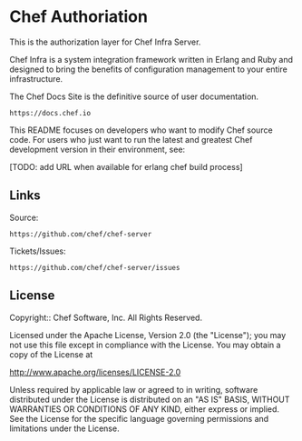 # Chef Authoriation

This is the authorization layer for Chef Infra Server.

Chef Infra is a system integration framework written in Erlang and Ruby and designed to bring the benefits of configuration management to your entire infrastructure.

The Chef Docs Site is the definitive source of user documentation.

    https://docs.chef.io

This README focuses on developers who want to modify Chef source code.  For users who just want to run the latest and greatest Chef development version in their environment, see:

   [TODO: add URL when available for erlang chef build process]

## Links

Source:

    https://github.com/chef/chef-server

Tickets/Issues:

    https://github.com/chef/chef-server/issues

## License

Copyright:: Chef Software, Inc. All Rights Reserved.

Licensed under the Apache License, Version 2.0 (the "License"); you may not use this file except in compliance with the License.  You may obtain a copy of the License at

  http://www.apache.org/licenses/LICENSE-2.0

Unless required by applicable law or agreed to in writing, software distributed under the License is distributed on an "AS IS" BASIS, WITHOUT WARRANTIES OR CONDITIONS OF ANY KIND, either express or implied.  See the License for the specific language governing permissions and limitations under the License.
